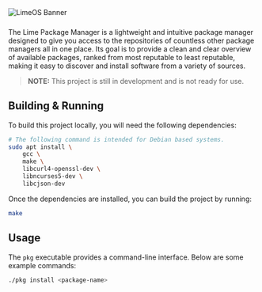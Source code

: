 <picture>
  <source media="(prefers-color-scheme: dark)" srcset=".github/banner_white.png">
  <source media="(prefers-color-scheme: light)" srcset=".github/banner_black.png">
  <img alt="LimeOS Banner">
</picture>

###

The Lime Package Manager is a lightweight and intuitive package manager designed to give you access to the repositories of countless other package managers all in one place. Its goal is to provide a clean and clear overview of available packages, ranked from most reputable to least reputable, making it easy to discover and install software from a variety of sources.

> **NOTE:** This project is still in development and is not ready for use.

## Building & Running

To build this project locally, you will need the following dependencies:

```bash
# The following command is intended for Debian based systems.
sudo apt install \
    gcc \
    make \
    libcurl4-openssl-dev \
    libncurses5-dev \
    libcjson-dev
```

Once the dependencies are installed, you can build the project by running:

```bash
make
```

## Usage

The `pkg` executable provides a command-line interface. Below are some example commands:

```bash
./pkg install <package-name>
```
